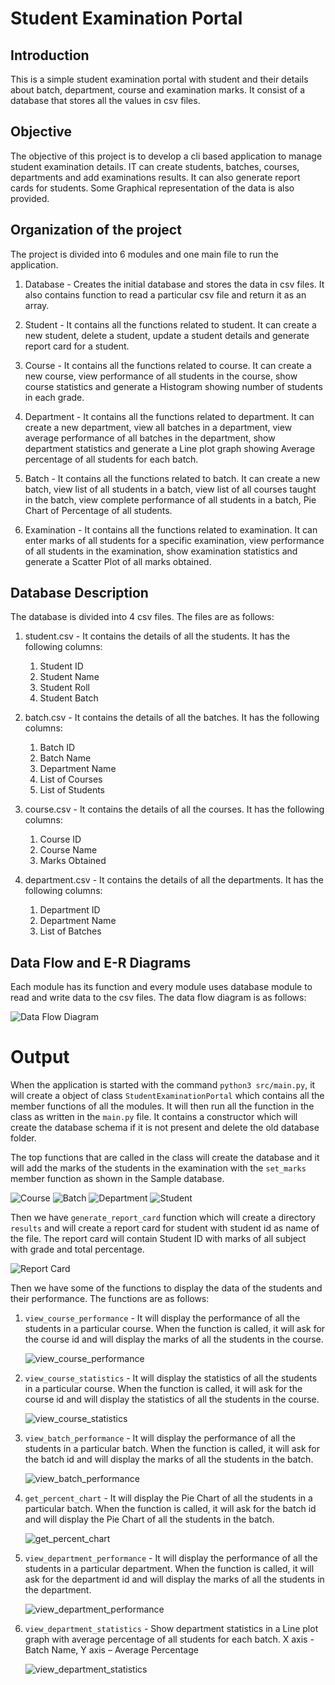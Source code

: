# Student Examination Portal

## Introduction

This is a simple student examination portal with student and their details about batch, department, course and examination marks. It consist of a database that stores all the values in csv files.

## Objective

The objective of this project is to develop a cli based application to manage student examination details. IT can create students, batches, courses, departments and add examinations results. It can also generate report cards for students. Some Graphical representation of the data is also provided. 

## Organization of the project

The project is divided into 6 modules and one main file to run the application.

1. Database - Creates the initial database and stores the data in csv files. It also contains function to read a particular csv file and return it as an array.

2. Student - It contains all the functions related to student. It can create a new student, delete a student, update a student details and generate report card for a student.

3. Course - It contains all the functions related to course. It can create a new course, view performance of all students in the course, show course statistics and generate a Histogram showing number of students in each grade.

4. Department - It contains all the functions related to department. It can create a new department, view all batches in a department, view average performance of all batches in the department, show department statistics and generate a Line plot graph showing Average percentage of all students for each batch.

5. Batch - It contains all the functions related to batch. It can create a new batch, view list of all students in a batch, view list of all courses taught in the batch, view complete performance of all students in a batch, Pie Chart of Percentage of all students.

6. Examination - It contains all the functions related to examination. It can enter marks of all students for a specific examination, view performance of all students in the examination, show examination statistics and generate a Scatter Plot of all marks obtained.


## Database Description

The database is divided into 4 csv files. The files are as follows:

1. student.csv - It contains the details of all the students. It has the following columns:

    1. Student ID
    2. Student Name
    3. Student Roll
    4. Student Batch

2. batch.csv - It contains the details of all the batches. It has the following columns:

    1. Batch ID
    2. Batch Name
    3. Department Name
    4. List of Courses
    5. List of Students

3. course.csv - It contains the details of all the courses. It has the following columns:

    1. Course ID
    2. Course Name
    3. Marks Obtained

4. department.csv - It contains the details of all the departments. It has the following columns:

    1. Department ID
    2. Department Name
    3. List of Batches

## Data Flow and E-R Diagrams

Each module has its function and every module uses database module to read and write data to the csv files. The data flow diagram is as follows:

![Data Flow Diagram](./public/data-flow.png)

# Output

When the application is started with the command `python3 src/main.py`, it will create a object of class `StudentExaminationPortal` which contains all the member functions of all the modules. It will then run all the function in the class as written in the `main.py` file. It contains a constructor which will create the database schema if it is not present and delete the old database folder.

The top functions that are called in the class will create the database and it will add the marks of the students in the examination with the `set_marks` member function as shown in the Sample database.

![Course](./public/course_db.png)
![Batch](./public/batch_db.png)
![Department](./public/department_db.png)
![Student](./public/student_db.png)

Then we have `generate_report_card` function which will create a directory `results` and will create a report card for student with student id as name of the file. The report card will contain Student ID with marks of all subject with grade and total percentage.

![Report Card](./public/result_cse2201.png)

Then we have some of the functions to display the data of the students and their performance. The functions are as follows:

1. `view_course_performance` - It will display the performance of all the students in a particular course. When the function is called, it will ask for the course id and will display the marks of all the students in the course.

    ![view_course_performance](./public/view_course_performance.png)

2. `view_course_statistics` - It will display the statistics of all the students in a particular course. When the function is called, it will ask for the course id and will display the statistics of all the students in the course.

    ![view_course_statistics](./public/view_course_statistics.png)

3. `view_batch_performance` - It will display the performance of all the students in a particular batch. When the function is called, it will ask for the batch id and will display the marks of all the students in the batch.

    ![view_batch_performance](./public/view_batch_performance.png)

4. `get_percent_chart` - It will display the Pie Chart of all the students in a particular batch. When the function is called, it will ask for the batch id and will display the Pie Chart of all the students in the batch.

    ![get_percent_chart](./public/get_percent_chart.png)

5. `view_department_performance` - It will display the performance of all the students in a particular department. When the function is called, it will ask for the department id and will display the marks of all the students in the department.

    ![view_department_performance](./public/view_department_performance.png)

6. `view_department_statistics` - Show department statistics in a Line plot graph with average percentage of all students for each batch. X axis - Batch Name, Y axis – Average Percentage

    ![view_department_statistics](./public/view_department_statistics.png)